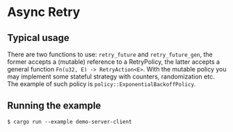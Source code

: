 # Async Retry 

## Typical usage

There are two functions to use: `retry_future` and `retry_future_gen`,
the former accepts a (mutable) reference to a RetryPolicy, 
the latter accepts a general function `Fn(u32, E) -> RetryAction<E>`.
With the mutable policy you may implement some stateful strategy
with counters, randomization etc. The example of such policy is
`policy::ExponentialBackoffPolicy`.


## Running the example

```
$ cargo run --example demo-server-client
```